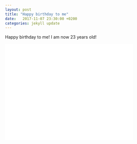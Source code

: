 ```yaml
---
layout: post
title: "Happy birthday to me"
date:   2017-11-07 23:30:00 +0200
categories: jekyll update
---
```


Happy birthday to me! I am now 23 years old!

<iframe width="420" height="315" src="/images/happy_birthday.mp4" frameborder="0" allowfullscreen></iframe>
<!-- ![Happy birthday to me]("/images/happy_birthday.mp4") -->
